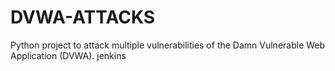 # DVWA-ATTACKS
Python project to attack multiple vulnerabilities of the Damn Vulnerable Web Application (DVWA).
jenkins
